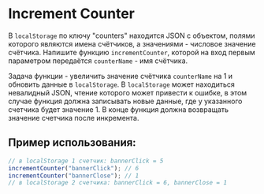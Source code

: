 # Increment Counter

В `localStorage` по ключу "counters" находится JSON c объектом, полями которого являются имена счётчиков, а значениями - числовое значение счётчика. Напишите функцию `incrementCounter`, которой на вход первым параметром передаётся `counterName` - имя счётчика.

Задача функции - увеличить значение счётчика `counterName` на 1 и обновить данные в `localStorage`. В `localStorage` может находиться невалидный JSON, чтение которого может привести к ошибке, в этом случае функция должна записывать новые данные, где у указанного счетчика будет значение 1. В конце функция должна возвращать значение счетчика после инкремента.

## Пример использования:

```javascript
// в localStorage 1 счетчик: bannerClick = 5
incrementCounter("bannerClick"); // 6
incrementCounter("bannerClose"); // 1
// в localStorage 2 счетчика: bannerClick = 6, bannerClose = 1
```
